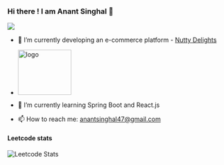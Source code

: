 ### Hi there ! I am Anant Singhal 👋

![](https://komarev.com/ghpvc/?username=anantsinghal47)


- 🔭 I’m currently developing an e-commerce platform - [Nutty Delights](https://nuttydelights.co.in)
 - <img src='https://github.com/anantsinghal47/anantsinghal47/assets/76203573/123668ec-1bfe-4d11-92ad-7f6a067d4e61' width='120px' height='102px' alt='logo'></img>

- 🌱 I’m currently learning Spring Boot and React.js
- 📫 How to reach me: anantsinghal47@gmail.com

#### Leetcode stats
![Leetcode Stats](https://leetcard.jacoblin.cool/anantsinghal47?hide=ranking)

<!--
**anantsinghal47/anantsinghal47** is a ✨ _special_ ✨ repository because its `README.md` (this file) appears on your GitHub profile.

Here are some ideas to get you started:

- 🔭 I’m currently working on ...
- 🌱 I’m currently learning ...
- 👯 I’m looking to collaborate on ...
- 🤔 I’m looking for help with ...
- 💬 Ask me about ...
- 📫 How to reach me: ...
- 😄 Pronouns: ...
- ⚡ Fun fact: ...
-->
